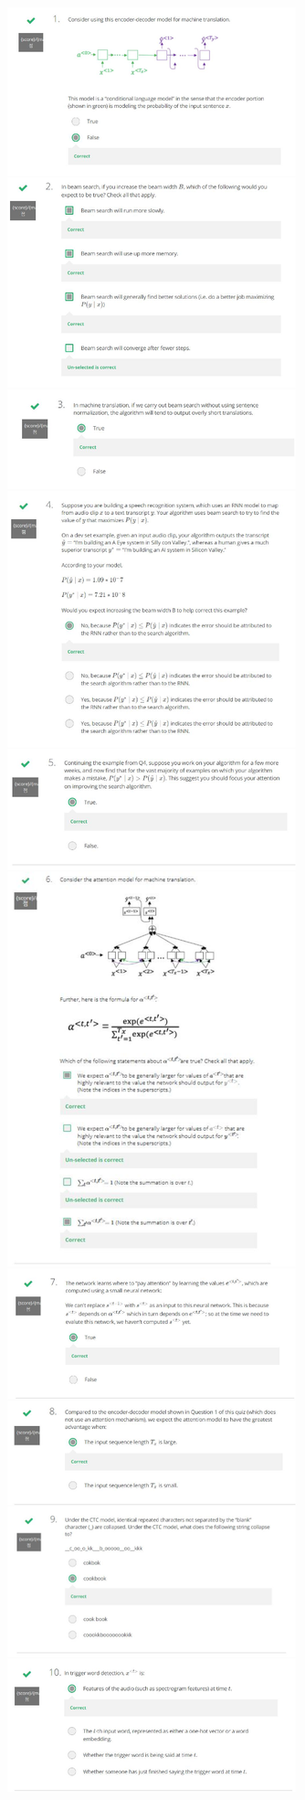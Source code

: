 ![](1.JPG)  
![](2.JPG)  
![](3.JPG)  
![](4.JPG)  
![](5.JPG)  
![](6.JPG)  
![](7.JPG)  
![](8.JPG)  
![](9.JPG)  
![](a_10.JPG)  